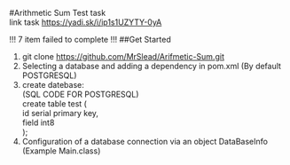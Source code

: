 #Arithmetic Sum
Test task<br>
link task https://yadi.sk/i/ip1s1UZYTY-0yA

!!! 7 item failed to complete !!!
##Get Started

1) git clone https://github.com/MrSlead/Arifmetic-Sum.git
2) Selecting a database and adding a dependency in pom.xml (By default POSTGRESQL)
3) create datebase:
    <br> (SQL CODE FOR POSTGRESQL)<br>
       create table test (<br>
        id serial primary key,<br>
       	field int8<br>
       );
4) Configuration of a database connection via an object DataBaseInfo (Example Main.class)